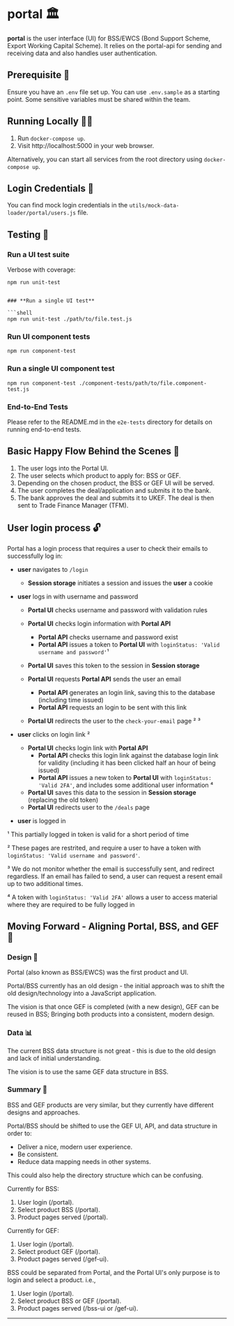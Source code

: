 # portal 🏛️

**portal** is the user interface (UI) for BSS/EWCS (Bond Support Scheme, Export Working Capital Scheme). It relies on the portal-api for sending and receiving data and also handles user authentication.

## Prerequisite 🧩

Ensure you have an `.env` file set up. You can use `.env.sample` as a starting point. Some sensitive variables must be shared within the team.

## Running Locally 🏃‍♂️

1. Run `docker-compose up`.
2. Visit http://localhost:5000 in your web browser.

Alternatively, you can start all services from the root directory using `docker-compose up`.

## Login Credentials 🔐

You can find mock login credentials in the `utils/mock-data-loader/portal/users.js` file.

## Testing 🧪

### **Run a UI test suite**

Verbose with coverage:

```shell
npm run unit-test
```
```

### **Run a single UI test**

```shell
npm run unit-test ./path/to/file.test.js
```

### **Run UI component tests**

```shell
npm run component-test
```

### **Run a single UI component test**

```shell
npm run component-test ./component-tests/path/to/file.component-test.js
```

### **End-to-End Tests**

Please refer to the README.md in the `e2e-tests` directory for details on running end-to-end tests.

## Basic Happy Flow Behind the Scenes 🌟

1. The user logs into the Portal UI.
2. The user selects which product to apply for: BSS or GEF.
3. Depending on the chosen product, the BSS or GEF UI will be served.
4. The user completes the deal/application and submits it to the bank.
5. The bank approves the deal and submits it to UKEF. The deal is then sent to Trade Finance Manager (TFM).

## User login process 🔓

Portal has a login process that requires a user to check their emails to successfully log in:

- **user** navigates to `/login`
  - **Session storage** initiates a session and issues the **user** a cookie
- **user** logs in with username and password

  - **Portal UI** checks username and password with validation rules
  - **Portal UI** checks login information with **Portal API**
    - **Portal API** checks username and password exist
    - **Portal API** issues a token to **Portal UI** with `loginStatus: 'Valid username and password'`¹
  - **Portal UI** saves this token to the session in **Session storage**
  - **Portal UI** requests **Portal API** sends the user an email

    - **Portal API** generates an login link, saving this to the database (including time issued)
    - **Portal API** requests an login to be sent with this link

  - **Portal UI** redirects the user to the `check-your-email` page ² ³

- **user** clicks on login link ²
  - **Portal UI** checks login link with **Portal API**
    - **Portal API** checks this login link against the database login link for validity (including it has been clicked half an hour of being issued)
    - **Portal API** issues a new token to **Portal UI** with `loginStatus: 'Valid 2FA'`, and includes some additional user information ⁴
  - **Portal UI** saves this data to the session in **Session storage** (replacing the old token)
  - **Portal UI** redirects user to the `/deals` page
- **user** is logged in

¹ This partially logged in token is valid for a short period of time

² These pages are restrited, and require a user to have a token with `loginStatus: 'Valid username and password'`.

³ We do not monitor whether the email is successfully sent, and redirect regardless. If an email has failed to send, a user can request a resent email up to two additional times.

⁴ A token with `loginStatus: 'Valid 2FA'` allows a user to access material where they are required to be fully logged in

## Moving Forward - Aligning Portal, BSS, and GEF 🔀

### Design 🎨

Portal (also known as BSS/EWCS) was the first product and UI.

Portal/BSS currently has an old design - the initial approach was to shift the old design/technology into a JavaScript application.

The vision is that once GEF is completed (with a new design), GEF can be reused in BSS; Bringing both products into a consistent, modern design.

### Data 📊

The current BSS data structure is not great - this is due to the old design and lack of initial understanding.

The vision is to use the same GEF data structure in BSS.

### Summary 📝

BSS and GEF products are very similar, but they currently have different designs and approaches.

Portal/BSS should be shifted to use the GEF UI, API, and data structure in order to:

- Deliver a nice, modern user experience.
- Be consistent.
- Reduce data mapping needs in other systems.

This could also help the directory structure which can be confusing.

Currently for BSS:

1. User login (/portal).
2. Select product BSS (/portal).
3. Product pages served (/portal).

Currently for GEF:

1. User login (/portal).
2. Select product GEF (/portal).
3. Product pages served (/gef-ui).

BSS could be separated from Portal, and the Portal UI's only purpose is to login and select a product. i.e.,

1. User login (/portal).
2. Select product BSS or GEF (/portal).
3. Product pages served (/bss-ui or /gef-ui).

---
